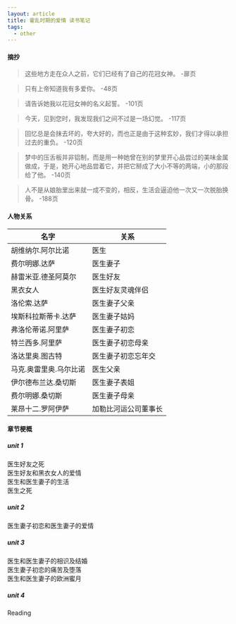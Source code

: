 ```yaml
---
layout: article
title: 霍乱时期的爱情 读书笔记
tags:
  - other
---
```


<!--more-->

#### 摘抄

> 这些地方走在众人之前，它们已经有了自己的花冠女神。
> -扉页

> 只有上帝知道我有多爱你。
> -48页

> 请告诉她我以花冠女神的名义起誓。
> -101页

> 今天，见到您时，我发现我们之间不过是一场幻觉。
> -117页

> 回忆总是会抹去坏的，夸大好的，而也正是由于这种玄妙，我们才得以承担过去的重负。
> -120页

> 梦中的压舌板并非铝制，而是用一种她曾在别的梦里开心品尝过的美味金属做成，于是，她开心地品尝着它，并把它掰成了大小不等的两端，小的那段给了他。
> -140页

> 人不是从娘胎里出来就一成不变的，相反，生活会逼迫他一次又一次脱胎换骨。
> -188页

#### 人物关系
名字|关系
--- | ---
胡维纳尔.阿尔比诺|医生
费尔明娜.达萨|医生妻子
赫雷米亚.德圣阿莫尔|医生好友
黑衣女人|医生好友灵魂伴侣
洛伦索.达萨|医生妻子父亲
埃斯科拉斯蒂卡.达萨|医生妻子姑妈
弗洛伦蒂诺.阿里萨|医生妻子初恋
特兰西多.阿里萨|医生妻子初恋母亲
洛达里奥.图古特|医生妻子初恋忘年交
马克.奥雷里奥.乌尔比诺|医生父亲
伊尔德布兰达.桑切斯|医生妻子表姐
费尔明娜.桑切斯|医生妻子母亲
莱昂十二.罗阿伊萨|加勒比河运公司董事长

#### 章节梗概
##### unit 1
医生好友之死  
医生好友和黑衣女人的爱情  
医生和医生妻子的生活  
医生之死  
##### unit 2
医生妻子初恋和医生妻子的爱情  
##### unit 3
医生和医生妻子的相识及结婚  
医生妻子初恋的痛苦及堕落  
医生和医生妻子的欧洲蜜月  
##### unit 4
Reading